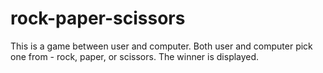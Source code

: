 # rock-paper-scissors
This is a game between user and computer. Both user and computer pick one from - rock, paper, or scissors. The winner is displayed.